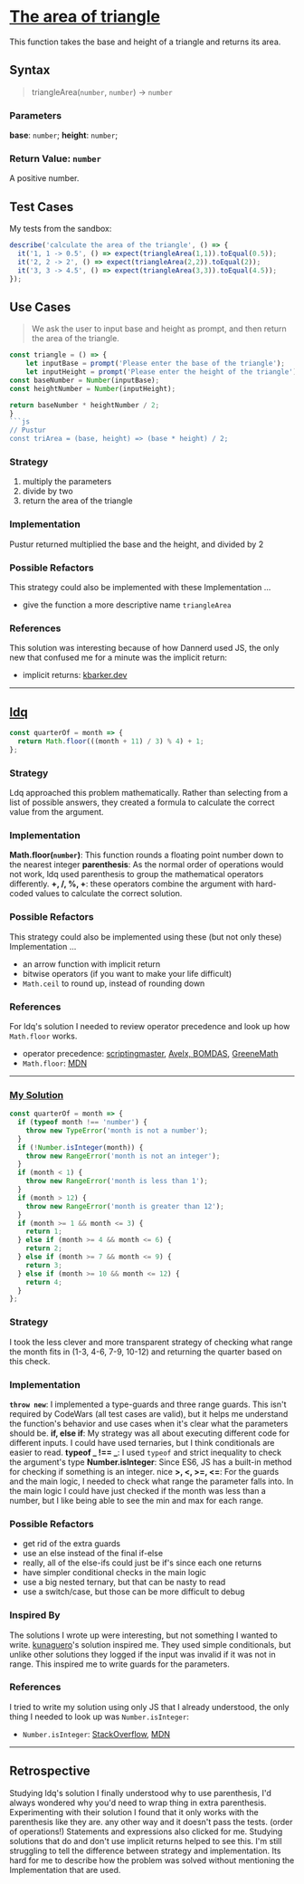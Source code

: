 # [The area of triangle](https://edabit.com/challenge/3CaszbdZYGN4otQD8)
This function takes the base and height of a triangle and returns its area.

## Syntax
> triangleArea(`number`, `number`) -> `number`

### Parameters
**base**: `number`;
**height**: `number`;

### Return Value: `number`
A positive number.

## Test Cases
My tests from the sandbox:
```js
describe('calculate the area of the triangle', () => {
  it('1, 1 -> 0.5', () => expect(triangleArea(1,1)).toEqual(0.5));
  it('2, 2 -> 2', () => expect(triangleArea(2,2)).toEqual(2));
  it('3, 3 -> 4.5', () => expect(triangleArea(3,3)).toEqual(4.5));
});
```
## Use Cases
> We ask the user to input base and height as prompt, and then return the area of the triangle.
 
```js
const triangle = () => {
    let inputBase = prompt('Please enter the base of the triangle');
    let inputHeight = prompt('Please enter the height of the triangle');
const baseNumber = Number(inputBase);
const heightNumber = Number(inputHeight);

return baseNumber * heightNumber / 2;
}
```js
// Pustur
const triArea = (base, height) => (base * height) / 2;
```
### Strategy
1. multiply the parameters 
2. divide by two
3. return the area of the triangle

### Implementation
Pustur returned multiplied the base and the height, and divided by 2

### Possible Refactors
This strategy could also be implemented with these Implementation ...
- give the function a more descriptive name `triangleArea`
  
### References
This solution was interesting because of how Dannerd used JS, the only new that confused me for a minute was the implicit return:
- implicit returns: [kbarker.dev](https://kbarker.dev/blog/implicit-return-statements-in-javascript/)
---
## [ldq](https://www.codewars.com/users/ldq)
```js
const quarterOf = month => {
  return Math.floor(((month + 11) / 3) % 4) + 1;
};
```
### Strategy
Ldq approached this problem mathematically. Rather than selecting from a list of possible answers, they created a formula to calculate the correct value from the argument.
### Implementation
**Math.floor(`number`)**: This function rounds a floating point number down to the nearest integer
**parenthesis**: As the normal order of operations would not work, ldq used parenthesis to group the mathematical operators differently.
**+, /, %, +**: these operators combine the argument with hard-coded values to calculate the correct solution.
### Possible Refactors
This strategy could also be implemented using these (but not only these) Implementation ...
- an arrow function with implicit return
- bitwise operators (if you want to make your life difficult)
- `Math.ceil` to round up, instead of rounding down
### References
For ldq's solution I needed to review operator precedence and look up how `Math.floor` works.
- operator precedence: [scriptingmaster](http://www.scriptingmaster.com/javascript/operator-precedence.asp), [Avelx, BOMDAS](https://www.youtube.com/watch?v=v-L5v6GEFcY), [GreeneMath](https://www.youtube.com/watch?v=XI2KKC_7FAM)
- `Math.floor`: [MDN](https://developer.mozilla.org/en-US/docs/Web/JavaScript/Reference/Global_Objects/Math/floor)
---
### [My Solution](https://www.codewars.com/users/colevandersWands/completed_solutions)
```js
const quarterOf = month => {
  if (typeof month !== 'number') {
    throw new TypeError('month is not a number');
  }
  if (!Number.isInteger(month)) {
    throw new RangeError('month is not an integer');
  }
  if (month < 1) {
    throw new RangeError('month is less than 1');
  }
  if (month > 12) {
    throw new RangeError('month is greater than 12');
  }
  if (month >= 1 && month <= 3) {
    return 1;
  } else if (month >= 4 && month <= 6) {
    return 2;
  } else if (month >= 7 && month <= 9) {
    return 3;
  } else if (month >= 10 && month <= 12) {
    return 4;
  }
};
```
### Strategy
I took the less clever and more transparent strategy of checking what range the month fits in (1-3, 4-6, 7-9, 10-12) and returning the quarter based on this check.
### Implementation
**`throw new`**: I implemented a type-guards and three range guards. This isn't required by CodeWars (all test cases are valid), but it helps me understand the function's behavior and use cases when it's clear what the parameters should be.
**if, else if**: My strategy was all about executing different code for different inputs. I could have used ternaries, but I think conditionals are easier to read.
**typeof _ !== _**: I used `typeof` and strict inequality to check the argument's type
**Number.isInteger**: Since ES6, JS has a built-in method for checking if something is an integer. nice
**>, <, >=, <=**: For the guards and the main logic, I needed to check what range the parameter falls into. In the main logic I could have just checked if the month was less than a number, but I like being able to see the min and max for each range.
### Possible Refactors
- get rid of the extra guards
- use an else instead of the final if-else
- really, all of the else-ifs could just be if's since each one returns
- have simpler conditional checks in the main logic
- use a big nested ternary, but that can be nasty to read
- use a switch/case, but those can be more difficult to debug
### Inspired By
The solutions I wrote up were interesting, but not something I wanted to write. [kunaguero](https://www.codewars.com/users/kunaguero)'s solution inspired me. They used simple conditionals, but unlike other solutions they logged if the input was invalid if it was not in range. This inspired me to write guards for the parameters.
### References
I tried to write my solution using only JS that I already understood, the only thing I needed to look up was `Number.isInteger`:
- `Number.isInteger`: [StackOverflow](https://stackoverflow.com/a/16476634), [MDN](https://developer.mozilla.org/en-US/docs/Web/JavaScript/Reference/Global_Objects/Number/isInteger)
---
## Retrospective
Studying ldq's solution I finally understood why to use parenthesis, I'd always wondered why you'd need to wrap thing in extra parenthesis. Experimenting with their solution I found that it only works with the parenthesis like they are. any other way and it doesn't pass the tests. (order of operations!)
Statements and expressions also clicked for me. Studying solutions that do and don't use implicit returns helped to see this.
I'm still struggling to tell the difference between strategy and implementation. Its hard for me to describe how the problem was solved without mentioning the Implementation that are used.